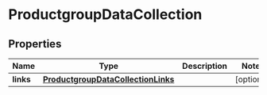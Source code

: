 

# ProductgroupDataCollection


## Properties

| Name | Type | Description | Notes |
|------------ | ------------- | ------------- | -------------|
|**links** | [**ProductgroupDataCollectionLinks**](ProductgroupDataCollectionLinks.md) |  |  [optional] |



